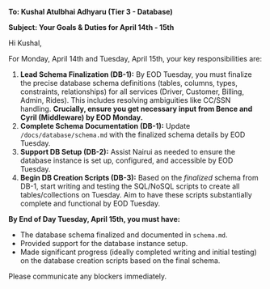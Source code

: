 **To: Kushal Atulbhai Adhyaru (Tier 3 - Database)**

**Subject: Your Goals & Duties for April 14th - 15th**

Hi Kushal,

For Monday, April 14th and Tuesday, April 15th, your key responsibilities are:

1.  **Lead Schema Finalization (DB-1):** By EOD Tuesday, you must finalize the precise database schema definitions (tables, columns, types, constraints, relationships) for all services (Driver, Customer, Billing, Admin, Rides). This includes resolving ambiguities like CC/SSN handling. **Crucially, ensure you get necessary input from Bence and Cyril (Middleware) by EOD Monday.**
2.  **Complete Schema Documentation (DB-1):** Update `/docs/database/schema.md` with the finalized schema details by EOD Tuesday.
3.  **Support DB Setup (DB-2):** Assist Nairui as needed to ensure the database instance is set up, configured, and accessible by EOD Tuesday.
4.  **Begin DB Creation Scripts (DB-3):** Based on the *finalized* schema from DB-1, start writing and testing the SQL/NoSQL scripts to create all tables/collections on Tuesday. Aim to have these scripts substantially complete and functional by EOD Tuesday.

**By End of Day Tuesday, April 15th, you must have:**
*   The database schema finalized and documented in `schema.md`.
*   Provided support for the database instance setup.
*   Made significant progress (ideally completed writing and initial testing) on the database creation scripts based on the final schema.

Please communicate any blockers immediately.